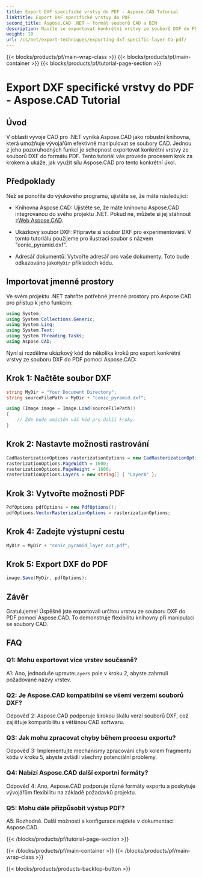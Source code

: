 ```yaml
---
title: Export DXF specifické vrstvy do PDF - Aspose.CAD Tutorial
linktitle: Export DXF specifické vrstvy do PDF
second_title: Aspose.CAD .NET – formát souborů CAD a BIM
description: Naučte se exportovat konkrétní vrstvy ze souborů DXF do PDF pomocí Aspose.CAD for .NET. Postupujte podle tohoto podrobného průvodce pro bezproblémovou integraci.
weight: 10
url: /cs/net/export-techniques/exporting-dxf-specific-layer-to-pdf/
---
```


{{< blocks/products/pf/main-wrap-class >}}
{{< blocks/products/pf/main-container >}}
{{< blocks/products/pf/tutorial-page-section >}}

# Export DXF specifické vrstvy do PDF - Aspose.CAD Tutorial

## Úvod

V oblasti vývoje CAD pro .NET vyniká Aspose.CAD jako robustní knihovna, která umožňuje vývojářům efektivně manipulovat se soubory CAD. Jednou z jeho pozoruhodných funkcí je schopnost exportovat konkrétní vrstvy ze souborů DXF do formátu PDF. Tento tutoriál vás provede procesem krok za krokem a ukáže, jak využít sílu Aspose.CAD pro tento konkrétní úkol.

## Předpoklady

Než se ponoříte do výukového programu, ujistěte se, že máte následující:

-  Knihovna Aspose.CAD: Ujistěte se, že máte knihovnu Aspose.CAD integrovanou do svého projektu .NET. Pokud ne, můžete si jej stáhnout z[Web Aspose.CAD](https://releases.aspose.com/cad/net/).

- Ukázkový soubor DXF: Připravte si soubor DXF pro experimentování. V tomto tutoriálu použijeme pro ilustraci soubor s názvem "conic_pyramid.dxf".

-  Adresář dokumentů: Vytvořte adresář pro vaše dokumenty. Toto bude odkazováno jako`MyDir` příkladech kódu.

## Importovat jmenné prostory

Ve svém projektu .NET zahrňte potřebné jmenné prostory pro Aspose.CAD pro přístup k jeho funkcím:

```csharp
using System;
using System.Collections.Generic;
using System.Linq;
using System.Text;
using System.Threading.Tasks;
using Aspose.CAD;
```

Nyní si rozdělme ukázkový kód do několika kroků pro export konkrétní vrstvy ze souboru DXF do PDF pomocí Aspose.CAD:

## Krok 1: Načtěte soubor DXF

```csharp
string MyDir = "Your Document Directory";
string sourceFilePath = MyDir + "conic_pyramid.dxf";

using (Image image = Image.Load(sourceFilePath))
{
    // Zde bude umístěn váš kód pro další kroky.
}
```

## Krok 2: Nastavte možnosti rastrování

```csharp
CadRasterizationOptions rasterizationOptions = new CadRasterizationOptions();
rasterizationOptions.PageWidth = 1600;
rasterizationOptions.PageHeight = 1600;
rasterizationOptions.Layers = new string[] { "LayerA" };
```

## Krok 3: Vytvořte možnosti PDF

```csharp
PdfOptions pdfOptions = new PdfOptions();
pdfOptions.VectorRasterizationOptions = rasterizationOptions;
```

## Krok 4: Zadejte výstupní cestu

```csharp
MyDir = MyDir + "conic_pyramid_layer_out.pdf";
```

## Krok 5: Export DXF do PDF

```csharp
image.Save(MyDir, pdfOptions);
```

## Závěr

Gratulujeme! Úspěšně jste exportovali určitou vrstvu ze souboru DXF do PDF pomocí Aspose.CAD. To demonstruje flexibilitu knihovny při manipulaci se soubory CAD.

## FAQ

### Q1: Mohu exportovat více vrstev současně?

 A1: Ano, jednoduše upravte`Layers` pole v kroku 2, abyste zahrnuli požadované názvy vrstev.

### Q2: Je Aspose.CAD kompatibilní se všemi verzemi souborů DXF?

Odpověď 2: Aspose.CAD podporuje širokou škálu verzí souborů DXF, což zajišťuje kompatibilitu s většinou CAD softwaru.

### Q3: Jak mohu zpracovat chyby během procesu exportu?

Odpověď 3: Implementujte mechanismy zpracování chyb kolem fragmentu kódu v kroku 5, abyste zvládli všechny potenciální problémy.

### Q4: Nabízí Aspose.CAD další exportní formáty?

Odpověď 4: Ano, Aspose.CAD podporuje různé formáty exportu a poskytuje vývojářům flexibilitu na základě požadavků projektu.

### Q5: Mohu dále přizpůsobit výstup PDF?

A5: Rozhodně. Další možnosti a konfigurace najdete v dokumentaci Aspose.CAD.

{{< /blocks/products/pf/tutorial-page-section >}}

{{< /blocks/products/pf/main-container >}}
{{< /blocks/products/pf/main-wrap-class >}}

{{< blocks/products/products-backtop-button >}}
